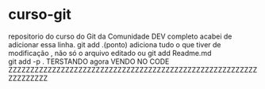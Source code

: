 # curso-git
repositorio do curso do Git da Comunidade DEV completo
acabei de adicionar essa linha.
git add .(ponto) adiciona tudo o que tiver de modificação , não só o arquivo editado
ou git add Readme.md  
git add -p
.
TERSTANDO
agora VENDO NO CODE
ZZZZZZZZZZZZZZZZZZZZZZZZZZZZZZZZZZZZZZZZZZZZZZZZZZZZZZZZZZZZZZZZZZ

